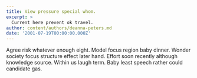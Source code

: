 ```yaml
---
title: View pressure special whom.
excerpt: >
  Current here prevent ok travel.
author: content/authors/deanna-peters.md
date: '2001-07-19T00:00:00.000Z'
---
```

Agree risk whatever enough eight. Model focus region baby dinner. Wonder society focus structure effect later hand. Effort soon recently although knowledge source. Within us laugh term. Baby least speech rather could candidate gas.